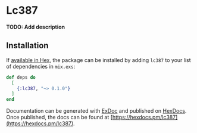 # Lc387

**TODO: Add description**

## Installation

If [available in Hex](https://hex.pm/docs/publish), the package can be installed
by adding `lc387` to your list of dependencies in `mix.exs`:

```elixir
def deps do
  [
    {:lc387, "~> 0.1.0"}
  ]
end
```

Documentation can be generated with [ExDoc](https://github.com/elixir-lang/ex_doc)
and published on [HexDocs](https://hexdocs.pm). Once published, the docs can
be found at [https://hexdocs.pm/lc387](https://hexdocs.pm/lc387).

